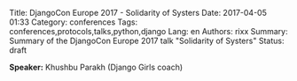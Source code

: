 Title: DjangoCon Europe 2017 - Solidarity of Systers
Date:   2017-04-05 01:33
Category: conferences
Tags: conferences,protocols,talks,python,django
Lang: en
Authors: rixx
Summary: Summary of the DjangoCon Europe 2017 talk "Solidarity of Systers"
Status: draft

**Speaker:** Khushbu Parakh (Django Girls coach)

## 

